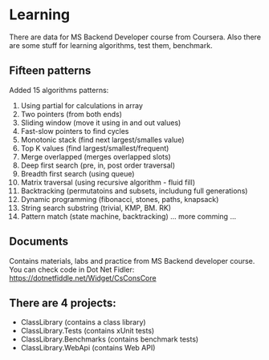 # Learning
There are data for MS Backend Developer course from Coursera.
Also there are some stuff for learning algorithms, test them, benchmark.

## Fifteen patterns
Added 15 algorithms patterns:
1. Using partial for calculations in array
2. Two pointers (from both ends)
3. Sliding window (move it using in and out values)
4. Fast-slow pointers to find cycles
5. Monotonic stack (find next largest/smalles value)
6. Top K values (find largest/smallest/frequent)
7. Merge overlapped (merges overlapped slots)
8. Deep first search (pre, in, post order traversal)
9. Breadth first search (using queue)
10. Matrix traversal (using recursive algorithm - fluid fill)
11. Backtracking (permutatoins and subsets, includung full generations)
12. Dynamic programming (fibonacci, stones, paths, knapsack)
13. String search substring (trivial, KMP, BM. RK)
14. Pattern match (state machine, backtracking)
   ... more comming ...

## Documents
Contains materials, labs and practice from MS Backend developer course.
You can check code in Dot Net Fidler: https://dotnetfiddle.net/Widget/CsConsCore

## There are 4 projects:
- ClassLibrary (contains a class library)
- ClassLibrary.Tests (contains xUnit tests)
- ClassLibrary.Benchmarks (contains benchmark tests)
- ClassLibrary.WebApi (contains Web API)
